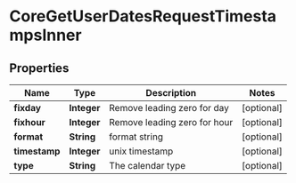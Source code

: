

# CoreGetUserDatesRequestTimestampsInner


## Properties

| Name | Type | Description | Notes |
|------------ | ------------- | ------------- | -------------|
|**fixday** | **Integer** | Remove leading zero for day |  [optional] |
|**fixhour** | **Integer** | Remove leading zero for hour |  [optional] |
|**format** | **String** | format string |  [optional] |
|**timestamp** | **Integer** | unix timestamp |  [optional] |
|**type** | **String** | The calendar type |  [optional] |



